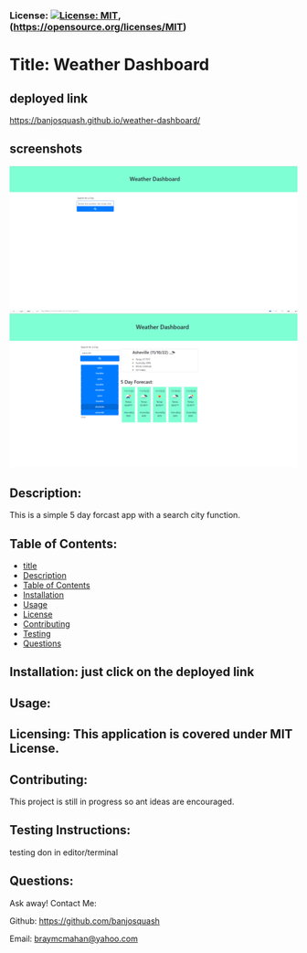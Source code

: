 
### License: [![License: MIT](https://img.shields.io/badge/License-MIT-yellow.svg)](https://opensource.org/licenses/MIT), (https://opensource.org/licenses/MIT)

# Title: Weather Dashboard

## deployed link
https://banjosquash.github.io/weather-dashboard/

## screenshots
![](assets/images/2022-11-10%20(1).png)
![](assets/images/2022-11-10%20(2).png)



## Description:
This is a simple 5 day forcast app with a search city function.
## Table of Contents:
* [title](#title)
* [Description](#description)
* [Table of Contents](#table-of-contents)
* [Installation](#installation)
* [Usage](#usage)
* [License](#license)
* [Contributing](#contributing)
* [Testing](#testing)
* [Questions](#questions)
      
## Installation: just click on the deployed link

## Usage: 

## Licensing: This application is covered under MIT License.

## Contributing: 
This project is still in progress so ant ideas are encouraged.
## Testing Instructions: 
testing don in editor/terminal
## Questions: 
Ask away!
Contact Me:

Github: https://github.com/banjosquash

Email: braymcmahan@yahoo.com
